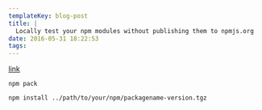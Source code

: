 ```yaml
---
templateKey: blog-post
title: |
  Locally test your npm modules without publishing them to npmjs.org
date: 2016-05-31 18:22:53
tags:
---
```


[link](http://podefr.tumblr.com/post/30488475488/locally-test-your-npm-modules-without-publishing)

`npm pack`

`npm install ../path/to/your/npm/packagename-version.tgz`
